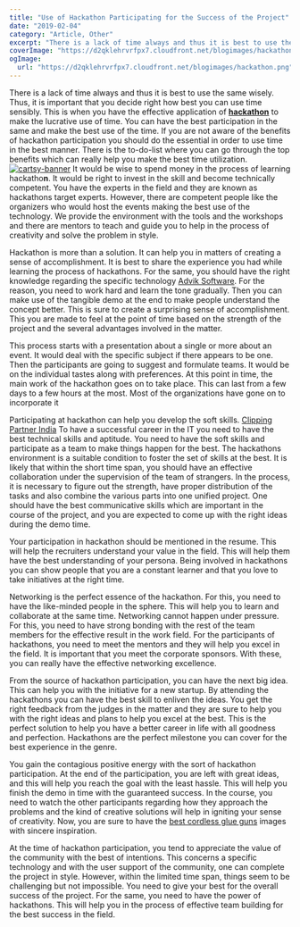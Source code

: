 ```yaml
---
title: "Use of Hackathon Participating for the Success of the Project"
date: "2019-02-04"
category: "Article, Other"
excerpt: "There is a lack of time always and thus it is best to use the same wisely. Thus, it is important that you decide right how best you can use time sensibly. This is when you have the effective application of hackathon to make the lucrative use of time. You can have the best participation"
coverImage: "https://d2qklehrvrfpx7.cloudfront.net/blogimages/hackathon.png"
ogImage:
  url: "https://d2qklehrvrfpx7.cloudfront.net/blogimages/hackathon.png"
---
```


There is a lack of time always and thus it is best to use the same wisely. Thus, it is important that you decide right how best you can use time sensibly. This is when you have the effective application of [**hackathon**](https://mettl.com/en/coding-tests/hackathon/) to make the lucrative use of time. You can have the best participation in the same and make the best use of the time. If you are not aware of the benefits of hackathon participation you should do the essential in order to use time in the best manner. There is the to-do-list where you can go through the top benefits which can really help you make the best time utilization.
[![cartsy-banner](https://d2qklehrvrfpx7.cloudfront.net/blogimages/cartsy-banner.jpg)](https://bit.ly/cartsyTheme)
It would be wise to spend money in the process of learning hackatho**n**. It would be right to invest in the skill and become technically competent. You have the experts in the field and they are known as hackathons target experts. However, there are competent people like the organizers who would host the events making the best use of the technology. We provide the environment with the tools and the workshops and there are mentors to teach and guide you to help in the process of creativity and solve the problem in style.

Hackathon is more than a solution. It can help you in matters of creating a sense of accomplishment. It is best to share the experience you had while learning the process of hackathons. For the same, you should have the right knowledge regarding the specific technology [Advik Software](https://www.adviksoft.com/). For the reason, you need to work hard and learn the tone gradually. Then you can make use of the tangible demo at the end to make people understand the concept better. This is sure to create a surprising sense of accomplishment. This you are made to feel at the point of time based on the strength of the project and the several advantages involved in the matter.

This process starts with a presentation about a single or more about an event. It would deal with the specific subject if there appears to be one. Then the participants are going to suggest and formulate teams. It would be on the individual tastes along with preferences. At this point in time, the main work of the hackathon goes on to take place. This can last from a few days to a few hours at the most. Most of the organizations have gone on to incorporate it

Participating at hackathon can help you develop the soft skills. [Clipping Partner India](https://www.clippingpartnerindia.com/) To have a successful career in the IT you need to have the best technical skills and aptitude. You need to have the soft skills and participate as a team to make things happen for the best. The hackathons environment is a suitable condition to foster the set of skills at the best. It is likely that within the short time span, you should have an effective collaboration under the supervision of the team of strangers. In the process, it is necessary to figure out the strength, have proper distribution of the tasks and also combine the various parts into one unified project. One should have the best communicative skills which are important in the course of the project, and you are expected to come up with the right ideas during the demo time.

Your participation in hackathon should be mentioned in the resume. This will help the recruiters understand your value in the field. This will help them have the best understanding of your persona. Being involved in hackathons you can show people that you are a constant learner and that you love to take initiatives at the right time.

Networking is the perfect essence of the hackathon. For this, you need to have the like-minded people in the sphere. This will help you to learn and collaborate at the same time. Networking cannot happen under pressure. For this, you need to have strong bonding with the rest of the team members for the effective result in the work field. For the participants of hackathons, you need to meet the mentors and they will help you excel in the field. It is important that you meet the corporate sponsors. With these, you can really have the effective networking excellence.

From the source of hackathon participation, you can have the next big idea. This can help you with the initiative for a new startup. By attending the hackathons you can have the best skill to enliven the ideas. You get the right feedback from the judges in the matter and they are sure to help you with the right ideas and plans to help you excel at the best. This is the perfect solution to help you have a better career in life with all goodness and perfection. Hackathons are the perfect milestone you can cover for the best experience in the genre.

You gain the contagious positive energy with the sort of hackathon participation. At the end of the participation, you are left with great ideas, and this will help you reach the goal with the least hassle. This will help you finish the demo in time with the guaranteed success. In the course, you need to watch the other participants regarding how they approach the problems and the kind of creative solutions will help in igniting your sense of creativity. Now, you are sure to have the [best cordless glue guns](https://craftwizz.com/best-cordless-glue-guns/) images with sincere inspiration.

At the time of hackathon participation, you tend to appreciate the value of the community with the best of intentions. This concerns a specific technology and with the user support of the community, one can complete the project in style. However, within the limited time span, things seem to be challenging but not impossible. You need to give your best for the overall success of the project. For the same, you need to have the power of hackathons. This will help you in the process of effective team building for the best success in the field.
